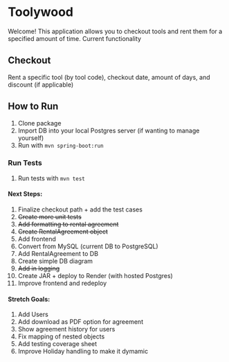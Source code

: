 # Toolywood

Welcome! This application allows you to checkout tools and rent them for a specified amount of time. Current functionality

## Checkout
Rent a specific tool (by tool code), checkout date, amount of days, and discount (if applicable)




## How to Run
1) Clone package
2) Import DB into your local Postgres server (if wanting to manage yourself)
3) Run with `mvn spring-boot:run`

### Run Tests
1) Run tests with `mvn test`


#### Next Steps:
1) Finalize checkout path + add the test cases
2) ~~Create more unit tests~~
3) ~~Add formatting to rental agreement~~
4) ~~Create RentalAgreement object~~
5) Add frontend
6) Convert from MySQL (current DB to PostgreSQL)
7) Add RentalAgreement to DB
8) Create simple DB diagram
9) ~~Add in logging~~
10) Create JAR + deploy to Render (with hosted Postgres)
11) Improve frontend and redeploy

#### Stretch Goals:
1) Add Users
2) Add download as PDF option for agreement
3) Show agreement history for users
4) Fix mapping of nested objects
5) Add testing coverage sheet
6) Improve Holiday handling to make it dymamic

